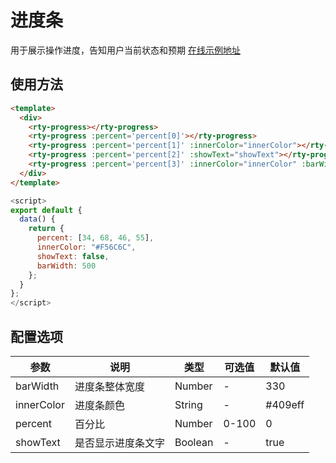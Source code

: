 # 进度条
用于展示操作进度，告知用户当前状态和预期
[在线示例地址](https://jgsrty.github.io/component-demo/dist/#/)

## 使用方法
``` html
<template>
  <div>
    <rty-progress></rty-progress>
    <rty-progress :percent='percent[0]'></rty-progress>
    <rty-progress :percent='percent[1]' :innerColor="innerColor"></rty-progress>
    <rty-progress :percent='percent[2]' :showText="showText"></rty-progress>
    <rty-progress :percent='percent[3]' :innerColor="innerColor" :barWidth="barWidth"></rty-progress>
  </div>
</template>
```
``` js
<script>
export default {
  data() {
    return {
      percent: [34, 68, 46, 55],
      innerColor: "#F56C6C",
      showText: false,
      barWidth: 500
    };
  }
};
</script>
```

## 配置选项
| 参数 | 说明 | 类型 | 可选值 | 默认值 |
|-|-|-|-|-|
| barWidth | 进度条整体宽度 | Number | - | 330 |
| innerColor | 进度条颜色 | String | - | #409eff |
| percent | 百分比 | Number | 0-100 | 0 |
| showText | 是否显示进度条文字 | Boolean | - | true |